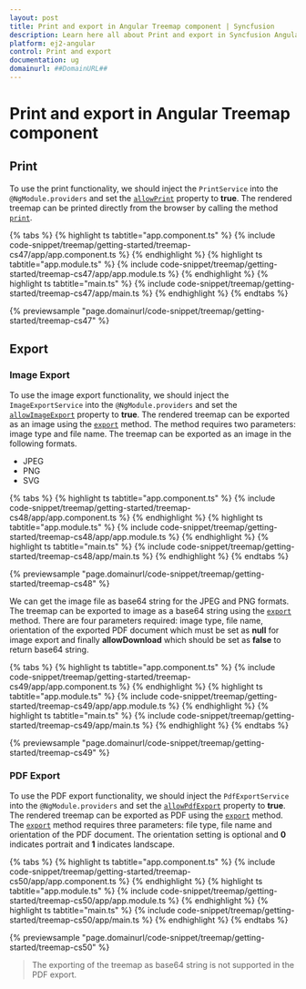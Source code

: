 ```yaml
---
layout: post
title: Print and export in Angular Treemap component | Syncfusion
description: Learn here all about Print and export in Syncfusion Angular Treemap component of Syncfusion Essential JS 2 and more.
platform: ej2-angular
control: Print and export 
documentation: ug
domainurl: ##DomainURL##
---
```


# Print and export in Angular Treemap component

## Print

To use the print functionality, we should inject the `PrintService` into the `@NgModule.providers` and set the [`allowPrint`](https://ej2.syncfusion.com/angular/documentation/api/treemap/#allowprint) property to **true**. The rendered treemap can be printed directly from the browser by calling the method [`print`](https://ej2.syncfusion.com/angular/documentation/api/treemap/#print).

{% tabs %}
{% highlight ts tabtitle="app.component.ts" %}
{% include code-snippet/treemap/getting-started/treemap-cs47/app/app.component.ts %}
{% endhighlight %}
{% highlight ts tabtitle="app.module.ts" %}
{% include code-snippet/treemap/getting-started/treemap-cs47/app/app.module.ts %}
{% endhighlight %}
{% highlight ts tabtitle="main.ts" %}
{% include code-snippet/treemap/getting-started/treemap-cs47/app/main.ts %}
{% endhighlight %}
{% endtabs %}
  
{% previewsample "page.domainurl/code-snippet/treemap/getting-started/treemap-cs47" %}

## Export

### Image Export

To use the image export functionality, we should inject the `ImageExportService` into the `@NgModule.providers` and set the [`allowImageExport`](https://ej2.syncfusion.com/angular/documentation/api/treemap/#allowimageexport) property to **true**. The rendered treemap can be exported as an image using the [`export`](https://ej2.syncfusion.com/angular/documentation/api/treemap/#export) method. The method requires two parameters: image type and file name. The treemap can be exported as an image in the following formats.

* JPEG
* PNG
* SVG

{% tabs %}
{% highlight ts tabtitle="app.component.ts" %}
{% include code-snippet/treemap/getting-started/treemap-cs48/app/app.component.ts %}
{% endhighlight %}
{% highlight ts tabtitle="app.module.ts" %}
{% include code-snippet/treemap/getting-started/treemap-cs48/app/app.module.ts %}
{% endhighlight %}
{% highlight ts tabtitle="main.ts" %}
{% include code-snippet/treemap/getting-started/treemap-cs48/app/main.ts %}
{% endhighlight %}
{% endtabs %}
  
{% previewsample "page.domainurl/code-snippet/treemap/getting-started/treemap-cs48" %}

We can get the image file as base64 string for the JPEG and PNG formats. The treemap can be exported to image as a base64 string using the [`export`](https://ej2.syncfusion.com/angular/documentation/api/treemap/#export) method. There are four parameters required: image type, file name, orientation of the exported PDF document which must be set as **null** for image export and finally **allowDownload** which should be set as **false** to return base64 string.

{% tabs %}
{% highlight ts tabtitle="app.component.ts" %}
{% include code-snippet/treemap/getting-started/treemap-cs49/app/app.component.ts %}
{% endhighlight %}
{% highlight ts tabtitle="app.module.ts" %}
{% include code-snippet/treemap/getting-started/treemap-cs49/app/app.module.ts %}
{% endhighlight %}
{% highlight ts tabtitle="main.ts" %}
{% include code-snippet/treemap/getting-started/treemap-cs49/app/main.ts %}
{% endhighlight %}
{% endtabs %}
  
{% previewsample "page.domainurl/code-snippet/treemap/getting-started/treemap-cs49" %}

### PDF Export

To use the PDF export functionality, we should inject the `PdfExportService` into the `@NgModule.providers` and set the [`allowPdfExport`](https://ej2.syncfusion.com/angular/documentation/api/treemap/#allowpdfexport) property to **true**. The rendered treemap can be exported as PDF using the [`export`](https://ej2.syncfusion.com/angular/documentation/api/treemap/#export) method. The [`export`](https://ej2.syncfusion.com/angular/documentation/api/treemap/#export) method requires three parameters: file type, file name and orientation of the PDF document. The orientation setting is optional and **0** indicates portrait and **1** indicates landscape.

{% tabs %}
{% highlight ts tabtitle="app.component.ts" %}
{% include code-snippet/treemap/getting-started/treemap-cs50/app/app.component.ts %}
{% endhighlight %}
{% highlight ts tabtitle="app.module.ts" %}
{% include code-snippet/treemap/getting-started/treemap-cs50/app/app.module.ts %}
{% endhighlight %}
{% highlight ts tabtitle="main.ts" %}
{% include code-snippet/treemap/getting-started/treemap-cs50/app/main.ts %}
{% endhighlight %}
{% endtabs %}
  
{% previewsample "page.domainurl/code-snippet/treemap/getting-started/treemap-cs50" %}

>The exporting of the treemap as base64 string is not supported in the PDF export.
